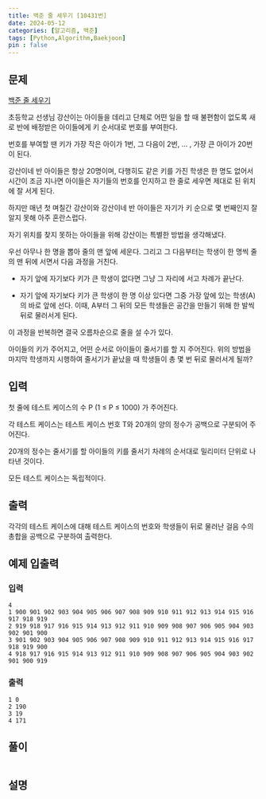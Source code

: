```yaml
---
title: 백준 줄 세우기 [10431번]
date: 2024-05-12
categories: [알고리즘, 백준]
tags: [Python,Algorithm,Baekjoon]
pin : false
---
```

## 문제

[백준 줄 세우기](https://www.acmicpc.net/problem/10431)

초등학교 선생님 강산이는 아이들을 데리고 단체로 어떤 일을 할 때 불편함이 없도록 새로 반에 배정받은 아이들에게 키 순서대로 번호를 부여한다.

번호를 부여할 땐 키가 가장 작은 아이가 1번, 그 다음이 2번, ... , 가장 큰 아이가 20번이 된다. 

강산이네 반 아이들은 항상 20명이며, 다행히도 같은 키를 가진 학생은 한 명도 없어서 시간이 조금 지나면 아이들은 자기들의 번호를 인지하고 한 줄로 세우면 제대로 된 위치에 잘 서게 된다.

하지만 매년 첫 며칠간 강산이와 강산이네 반 아이들은 자기가 키 순으로 몇 번째인지 잘 알지 못해 아주 혼란스럽다. 

자기 위치를 찾지 못하는 아이들을 위해 강산이는 특별한 방법을 생각해냈다.

우선 아무나 한 명을 뽑아 줄의 맨 앞에 세운다. 그리고 그 다음부터는 학생이 한 명씩 줄의 맨 뒤에 서면서 다음 과정을 거친다.

- 자기 앞에 자기보다 키가 큰 학생이 없다면 그냥 그 자리에 서고 차례가 끝난다.


- 자기 앞에 자기보다 키가 큰 학생이 한 명 이상 있다면 그중 가장 앞에 있는 학생(A)의 바로 앞에 선다. 이때, A부터 그 뒤의 모든 학생들은 공간을 만들기 위해 한 발씩 뒤로 물러서게 된다.


이 과정을 반복하면 결국 오름차순으로 줄을 설 수가 있다.

아이들의 키가 주어지고, 어떤 순서로 아이들이 줄서기를 할 지 주어진다. 위의 방법을 마지막 학생까지 시행하여 줄서기가 끝났을 때 학생들이 총 몇 번 뒤로 물러서게 될까?

## 입력

첫 줄에 테스트 케이스의 수 P (1 ≤ P ≤ 1000) 가 주어진다.

각 테스트 케이스는 테스트 케이스 번호 T와 20개의 양의 정수가 공백으로 구분되어 주어진다.

20개의 정수는 줄서기를 할 아이들의 키를 줄서기 차례의 순서대로 밀리미터 단위로 나타낸 것이다.

모든 테스트 케이스는 독립적이다.

## 출력

각각의 테스트 케이스에 대해 테스트 케이스의 번호와 학생들이 뒤로 물러난 걸음 수의 총합을 공백으로 구분하여 출력한다.

## 예제 입출력

### 입력

```text
4
1 900 901 902 903 904 905 906 907 908 909 910 911 912 913 914 915 916 917 918 919
2 919 918 917 916 915 914 913 912 911 910 909 908 907 906 905 904 903 902 901 900
3 901 902 903 904 905 906 907 908 909 910 911 912 913 914 915 916 917 918 919 900
4 918 917 916 915 914 913 912 911 910 909 908 907 906 905 904 903 902 901 900 919
```

### 출력


```text
1 0
2 190
3 19
4 171
```

## 풀이
```python

```

## 설명


